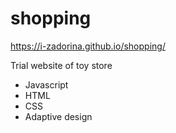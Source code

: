 # shopping

https://i-zadorina.github.io/shopping/

Trial website of toy store

- Javascript
- HTML
- CSS
- Adaptive design
